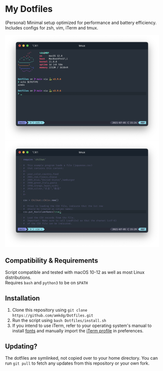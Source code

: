 # My Dotfiles

(Personal) Minimal setup optimized for performance and battery efficiency.
Includes configs for zsh, vim, iTerm and tmux.

![Screenshot 1](https://github.com/amkdg/Dotfiles/blob/main/Screenshots/Screenshot-1.png?raw=true)
![Screenshot 2](https://github.com/amkdg/Dotfiles/blob/main/Screenshots/Screenshot-2.png?raw=true)

## Compatibility & Requirements
Script compatible and tested with macOS 10-12 as well as most Linux distributions. \
Requires `bash` and `python3` to be on `$PATH`

## Installation
1. Clone this repository using `git clone https://github.com/amkdg/Dotfiles.git`
2. Run the script using `bash Dotfiles/install.sh`
3. If you intend to use iTerm, refer to your operating system's manual to install [fonts](https://github.com/amkdg/Dotfiles/tree/main/Fonts) and manually import the [iTerm profile](https://github.com/amkdg/Dotfiles/blob/main/Dotfiles/Other%20(Not%20sourced)/iterm.conf.json) in preferences.

## Updating?
The dotfiles are symlinked, not copied over to your home directory. You can run `git pull` to fetch any updates from this repository or your own fork.
